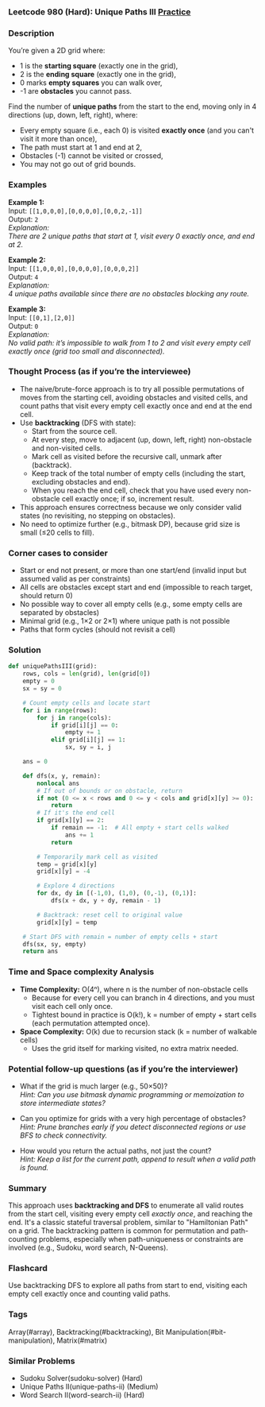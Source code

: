 ### Leetcode 980 (Hard): Unique Paths III [Practice](https://leetcode.com/problems/unique-paths-iii)

### Description  
You’re given a 2D grid where:
- 1 is the **starting square** (exactly one in the grid),
- 2 is the **ending square** (exactly one in the grid),
- 0 marks **empty squares** you can walk over,
- -1 are **obstacles** you cannot pass.

Find the number of **unique paths** from the start to the end, moving only in 4 directions (up, down, left, right), where:
- Every empty square (i.e., each 0) is visited **exactly once** (and you can't visit it more than once),
- The path must start at 1 and end at 2,
- Obstacles (-1) cannot be visited or crossed,
- You may not go out of grid bounds.

### Examples  

**Example 1:**  
Input: `[[1,0,0,0],[0,0,0,0],[0,0,2,-1]]`  
Output: `2`  
*Explanation:  
There are 2 unique paths that start at 1, visit every 0 exactly once, and end at 2.*

**Example 2:**  
Input: `[[1,0,0,0],[0,0,0,0],[0,0,0,2]]`  
Output: `4`  
*Explanation:  
4 unique paths available since there are no obstacles blocking any route.*

**Example 3:**  
Input: `[[0,1],[2,0]]`  
Output: `0`  
*Explanation:  
No valid path: it’s impossible to walk from 1 to 2 and visit every empty cell exactly once (grid too small and disconnected).*

### Thought Process (as if you’re the interviewee)  
- The naive/brute-force approach is to try all possible permutations of moves from the starting cell, avoiding obstacles and visited cells, and count paths that visit every empty cell exactly once and end at the end cell.
- Use **backtracking** (DFS with state):  
  - Start from the source cell.  
  - At every step, move to adjacent (up, down, left, right) non-obstacle and non-visited cells.  
  - Mark cell as visited before the recursive call, unmark after (backtrack).  
  - Keep track of the total number of empty cells (including the start, excluding obstacles and end).
  - When you reach the end cell, check that you have used every non-obstacle cell exactly once; if so, increment result.
- This approach ensures correctness because we only consider valid states (no revisiting, no stepping on obstacles).
- No need to optimize further (e.g., bitmask DP), because grid size is small (≤20 cells to fill).

### Corner cases to consider  
- Start or end not present, or more than one start/end (invalid input but assumed valid as per constraints)
- All cells are obstacles except start and end (impossible to reach target, should return 0)
- No possible way to cover all empty cells (e.g., some empty cells are separated by obstacles)
- Minimal grid (e.g., 1×2 or 2×1) where unique path is not possible
- Paths that form cycles (should not revisit a cell)

### Solution

```python
def uniquePathsIII(grid):
    rows, cols = len(grid), len(grid[0])
    empty = 0
    sx = sy = 0

    # Count empty cells and locate start
    for i in range(rows):
        for j in range(cols):
            if grid[i][j] == 0:
                empty += 1
            elif grid[i][j] == 1:
                sx, sy = i, j

    ans = 0

    def dfs(x, y, remain):
        nonlocal ans
        # If out of bounds or on obstacle, return
        if not (0 <= x < rows and 0 <= y < cols and grid[x][y] >= 0):
            return
        # If it's the end cell
        if grid[x][y] == 2:
            if remain == -1:  # All empty + start cells walked
                ans += 1
            return

        # Temporarily mark cell as visited
        temp = grid[x][y]
        grid[x][y] = -4

        # Explore 4 directions
        for dx, dy in [(-1,0), (1,0), (0,-1), (0,1)]:
            dfs(x + dx, y + dy, remain - 1)

        # Backtrack: reset cell to original value
        grid[x][y] = temp

    # Start DFS with remain = number of empty cells + start
    dfs(sx, sy, empty)
    return ans
```

### Time and Space complexity Analysis  

- **Time Complexity:** O(4ⁿ), where n is the number of non-obstacle cells  
   - Because for every cell you can branch in 4 directions, and you must visit each cell only once.
   - Tightest bound in practice is O(k!), k = number of empty + start cells (each permutation attempted once).
- **Space Complexity:** O(k) due to recursion stack (k = number of walkable cells)
   - Uses the grid itself for marking visited, no extra matrix needed.

### Potential follow-up questions (as if you’re the interviewer)  

- What if the grid is much larger (e.g., 50×50)?  
  *Hint: Can you use bitmask dynamic programming or memoization to store intermediate states?*

- Can you optimize for grids with a very high percentage of obstacles?  
  *Hint: Prune branches early if you detect disconnected regions or use BFS to check connectivity.*

- How would you return the actual paths, not just the count?  
  *Hint: Keep a list for the current path, append to result when a valid path is found.*

### Summary
This approach uses **backtracking and DFS** to enumerate all valid routes from the start cell, visiting every empty cell *exactly once*, and reaching the end. It's a classic stateful traversal problem, similar to "Hamiltonian Path" on a grid. The backtracking pattern is common for permutation and path-counting problems, especially when path-uniqueness or constraints are involved (e.g., Sudoku, word search, N-Queens).


### Flashcard
Use backtracking DFS to explore all paths from start to end, visiting each empty cell exactly once and counting valid paths.

### Tags
Array(#array), Backtracking(#backtracking), Bit Manipulation(#bit-manipulation), Matrix(#matrix)

### Similar Problems
- Sudoku Solver(sudoku-solver) (Hard)
- Unique Paths II(unique-paths-ii) (Medium)
- Word Search II(word-search-ii) (Hard)